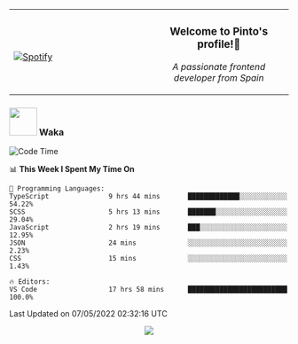 <table width="100%" align="center"> 
  <tr>
  <td width="50%">
      
&nbsp; <br> [![Spotify](https://novatorem-zeta-rust.vercel.app/api/spotify)](https://open.spotify.com/user/novatorem-zeta-rust)

  </td>
  <td width="50%">
    <h3 align="center">Welcome to Pinto's profile!👋</h3>
    <p align="center"><em>A passionate frontend developer from Spain</em></p>
  </td>
  </table>

### <img src="https://media.giphy.com/media/VgCDAzcKvsR6OM0uWg/giphy.gif" width="50"> Waka

  <!--START_SECTION:waka-->
![Code Time](http://img.shields.io/badge/Code%20Time-319%20hrs%2046%20mins-blue)

📊 **This Week I Spent My Time On** 

```text
💬 Programming Languages: 
TypeScript               9 hrs 44 mins       █████████████░░░░░░░░░░░░   54.22% 
SCSS                     5 hrs 13 mins       ███████░░░░░░░░░░░░░░░░░░   29.04% 
JavaScript               2 hrs 19 mins       ███░░░░░░░░░░░░░░░░░░░░░░   12.95% 
JSON                     24 mins             ░░░░░░░░░░░░░░░░░░░░░░░░░   2.23% 
CSS                      15 mins             ░░░░░░░░░░░░░░░░░░░░░░░░░   1.43%

🔥 Editors: 
VS Code                  17 hrs 58 mins      █████████████████████████   100.0%

```


 Last Updated on 07/05/2022 02:32:16 UTC
<!--END_SECTION:waka-->

<div align="center">
<img src="https://github-readme-stats-gilt-tau.vercel.app/api/top-langs/?username=pinto-hub&layout=compact&theme=dracula" />
</div>
